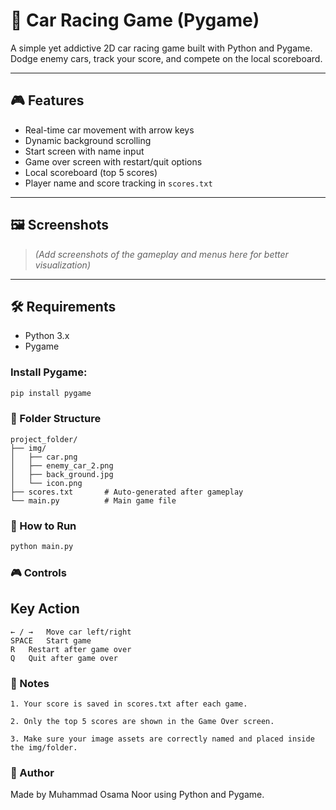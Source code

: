# 🚗 Car Racing Game (Pygame)

A simple yet addictive 2D car racing game built with Python and Pygame. Dodge enemy cars, track your score, and compete on the local scoreboard.

---

## 🎮 Features

- Real-time car movement with arrow keys
- Dynamic background scrolling
- Start screen with name input
- Game over screen with restart/quit options
- Local scoreboard (top 5 scores)
- Player name and score tracking in `scores.txt`

---

## 🖼️ Screenshots

> *(Add screenshots of the gameplay and menus here for better visualization)*

---

## 🛠️ Requirements

- Python 3.x  
- Pygame  

### Install Pygame:
```bash
pip install pygame
```
### 📁 Folder Structure

```
project_folder/
├── img/
│   ├── car.png
│   ├── enemy_car_2.png
│   ├── back_ground.jpg
│   └── icon.png
├── scores.txt       # Auto-generated after gameplay
└── main.py          # Main game file
```

### 🚀 How to Run
```bash
python main.py
```
### 🎮 Controls

## Key	Action
```
← / → 	Move car left/right
SPACE   Start game
R	Restart after game over
Q	Quit after game over
```

### 📝 Notes
```
1. Your score is saved in scores.txt after each game.

2. Only the top 5 scores are shown in the Game Over screen.

3. Make sure your image assets are correctly named and placed inside the img/folder.
```
### 📌 Author
Made by Muhammad Osama Noor using Python and Pygame.